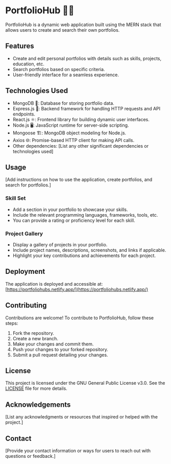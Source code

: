 # PortfolioHub 📁🚀

PortfolioHub is a dynamic web application built using the MERN stack that allows users to create and search their own portfolios.

## Features

- Create and edit personal portfolios with details such as skills, projects, education, etc.
- Search portfolios based on specific criteria.
- User-friendly interface for a seamless experience.

## Technologies Used

- MongoDB 🍃: Database for storing portfolio data.
- Express.js 🚂: Backend framework for handling HTTP requests and API endpoints.
- React.js ⚛️: Frontend library for building dynamic user interfaces.
- Node.js 🖥️: JavaScript runtime for server-side scripting.
- Mongoose 🏗️: MongoDB object modeling for Node.js.
- Axios 🌐: Promise-based HTTP client for making API calls.
- Other dependencies: [List any other significant dependencies or technologies used]

## Usage

[Add instructions on how to use the application, create portfolios, and search for portfolios.]

### Skill Set

- Add a section in your portfolio to showcase your skills.
- Include the relevant programming languages, frameworks, tools, etc.
- You can provide a rating or proficiency level for each skill.

### Project Gallery

- Display a gallery of projects in your portfolio.
- Include project names, descriptions, screenshots, and links if applicable.
- Highlight your key contributions and achievements for each project.

## Deployment

The application is deployed and accessible at: [https://portfoliohubs.netlify.app/](https://portfoliohubs.netlify.app/)

## Contributing

Contributions are welcome! To contribute to PortfolioHub, follow these steps:

1. Fork the repository.
2. Create a new branch.
3. Make your changes and commit them.
4. Push your changes to your forked repository.
5. Submit a pull request detailing your changes.

## License

This project is licensed under the GNU General Public License v3.0. See the [LICENSE](LICENSE) file for more details.

## Acknowledgements

[List any acknowledgments or resources that inspired or helped with the project.]

## Contact

[Provide your contact information or ways for users to reach out with questions or feedback.]
